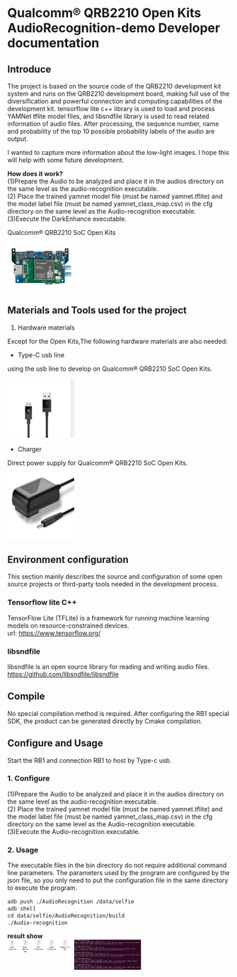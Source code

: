 # Qualcomm® QRB2210 Open Kits AudioRecognition-demo Developer documentation

## Introduce

The project is based on the source code of the QRB2210 development kit system and runs on the QRB2210 development board, making full use of the diversification and powerful connection and computing capabilities of the development kit. tensorflow lite c++ library is used to load and process YAMNet tflite model files, and libsndfile library is used to read related information of audio files. After processing, the sequence number, name and probability of the top 10 possible probability labels of the audio are output.

I wanted to capture more information about the low-light images. I hope this will help with some future development.

**How does it work?**<br>
(1)Prepare the Audio to be analyzed and place it in the audios directory on the same level as the audio-recognition executable.<br>
(2) Place the trained yamnet model file (must be named yamnet.tflite) and the model label file (must be named yamnet_class_map.csv) in the cfg directory on the same level as the Audio-recognition executable.<br>
(3)Execute the DarkEnhance executable.<br>

Qualcomm® QRB2210 SoC Open Kits

<img src="./res/RB1.png" width = "30%" height = "30%" div align=centor />

## Materials and Tools used for the project

1. Hardware materials

Except for the Open Kits,The following hardware materials are also needed:

* Type-C usb line

using the usb line to develop on Qualcomm® QRB2210 SoC Open Kits.

<img src="./res/usb.png" width = "30%" height = "30%" div align=centor />

* Charger

Direct power supply for Qualcomm® QRB2210 SoC Open Kits.

<img src="./res/charger.jpg" width = "30%" height = "30%" div align=centor />


## Environment configuration

This section mainly describes the source and configuration of some open source projects or third-party tools needed in the development process.

### Tensorflow lite C++
TensorFlow Lite (TFLite) is a framework for running machine learning models on resource-constrained devices.<br>
url: https://www.tensorflow.org/

### libsndfile
libsndfile is an open source library for reading and writing audio files.<br>
https://github.com/libsndfile/libsndfile

## Compile
No special compilation method is required. After configuring the RB1 special SDK, the product can be generated directly by Cmake compilation.

## Configure and Usage
Start the RB1 and connection RB1 to host by Type-c usb.
### 1. Configure
(1)Prepare the Audio to be analyzed and place it in the audios directory on the same level as the audio-recognition executable.<br>
(2) Place the trained yamnet model file (must be named yamnet.tflite) and the model label file (must be named yamnet_class_map.csv) in the cfg directory on the same level as the Audio-recognition executable.<br>
(3)Execute the Audio-recognition executable.<br>

### 2. Usage
The executable files in the bin directory do not require additional command line parameters. The parameters used by the program are configured by the json file, so you only need to put the configuration file in the same directory to execute the program.<br>

```
adb push ./AudioRecognition /data/selfie
adb shell
cd data/selfie/AudioRecognition/build
./Audio-recognition
```


**result show**</br>
<img src="./res/audio_list.png" width = "30%" height = "30%" div align=left />
<img src="./res/result_list.png" width = "30%" height = "30%" div align=left />
